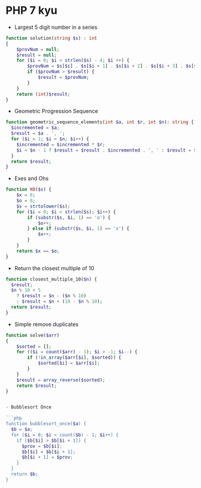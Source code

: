 # PHP 7 kyu

- Largest 5 digit number in a series

```php
function solution(string $s) : int
{
    $provNum = null;
    $result = null;
    for ($i = 0; $i < strlen($s) - 4; $i ++) {
        $provNum = $s[$i] . $s[$i + 1] . $s[$i + 2] . $s[$i + 3] . $s[$i + 4];
        if ($provNum > $result) {
            $result = $provNum;
        }
    }
    return (int)$result;
}
```

- Geometric Progression Sequence

```php
function geometric_sequence_elements(int $a, int $r, int $n): string {
  $incremented = $a;
  $result = $a . ', ';
  for ($i = 1; $i < $n; $i++) {
    $incremented = $incremented * $r;
    $i < $n - 1 ? $result = $result . $incremented . ', ' : $result = $result . $incremented;
  }
  return $result;
}
```

- Exes and Ohs

```php
function XO($s) {
    $x = 0;
    $o = 0;
    $s = strtolower($s);
    for ($i = 0; $i < strlen($s); $i++) {
        if (substr($s, $i, 1) == 'o') {
            $o++;
        } else if (substr($s, $i, 1) == 'x') {
            $x++;
        }
    }
    return $x == $o;
}
```

- Return the closest multiple of 10

```php
function closest_multiple_10($n) {
  $result;
  $n % 10 < 5
    ? $result = $n - ($n % 10)
    : $result = $n + (10 - $n % 10);
  return $result;
}
```


- Simple remove duplicates

```php
function solve($arr)
{
    $sorted = [];
    for (($i = count($arr) - 1); $i > -1; $i--) {
        if (!in_array($arr[$i], $sorted)) {
            $sorted[$i] = $arr[$i];
        }
    }
    $result = array_reverse($sorted);
    return $result;
}


- Bubblesort Once

```php
function bubblesort_once($a) {
  $b = $a;
  for ($i = 0; $i < count($b) - 1; $i++) {
    if ($b[$i] > $b[$i + 1]) {
      $prov = $b[$i];
      $b[$i] = $b[$i + 1];
      $b[$i + 1] = $prov;
    }
  }
  return $b;
}



